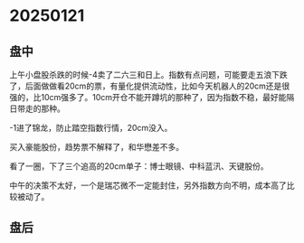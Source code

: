 # 20250121

## 盘中

上午小盘股杀跌的时候-4卖了二六三和日上。指数有点问题，可能要走五浪下跌了，后面做做看20cm的票，有量化提供流动性，比如今天机器人的20cm还是很强的，比10cm强多了。10cm开仓不能开蹲坑的那种了，因为指数不稳，最好能隔日带走的那种。

-1进了锦龙，防止踏空指数行情，20cm没入。

买入豪能股份，趋势票不解释了，和华懋差不多。

看了一圈，下了三个追高的20cm单子：博士眼镜、中科蓝汛、天键股份。

中午的决策不太好，一个是瑞芯微不一定能封住，另外指数方向不明，成本高了比较被动了。

## 盘后

